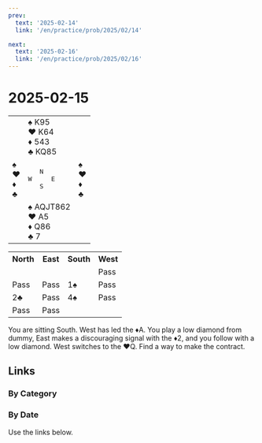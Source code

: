 ```yaml
---
prev:
  text: '2025-02-14'
  link: '/en/practice/prob/2025/02/14'

next:
  text: '2025-02-16'
  link: '/en/practice/prob/2025/02/16'
---
```


# 2025-02-15

<table class="deal">
	<tr>
		<td></td>
		<td>♠ K95<br>♥ K64<br>♦ 543<br>♣ KQ85</td>
		<td></td>
	</tr>
	<tr>
		<td>♠ <br>♥ <br>♦ <br>♣ </td>
		<td><pre>   N<br>W     E<br>   S</pre></td>
		<td>♠ <br>♥ <br>♦ <br>♣ </td>
	</tr>
	<tr>
		<td></td>
		<td>♠ AQJT862<br>♥ A5<br>♦ Q86<br>♣ 7</td>
		<td></td>
	</tr>
</table>

<table class="auction">
	<tr>
		<th>North</th>
		<th>East</th>
		<th>South</th>
		<th>West</th>
	</tr>
	<tr>
		<td></td>
		<td></td>
		<td></td>
		<td>Pass</td>
	</tr>
	<tr>
		<td>Pass</td>
		<td>Pass</td>
		<td>1♠</td>
		<td>Pass</td>
	</tr>
	<tr>
		<td>2♣</td>
		<td>Pass</td>
		<td>4♠</td>
		<td>Pass</td>
	</tr>
	<tr>
		<td>Pass</td>
		<td>Pass</td>
		<td></td>
		<td></td>
	</tr>
</table>

You are sitting South. West has led the ♦A. You play a low diamond from dummy, East makes a discouraging signal with the ♦2, and you follow with a low diamond. West switches to the ♥Q. Find a way to make the contract.

## Links

[<Badge type="tip" text="Check Solution"/>](/en/learning/prob/2025/02/15)

### By Category

[<Badge type="tip" text="<--"/>](/en/practice/prob/2025/02/14)
[<Badge type="tip" text="Calendar"/>](/en/practice/calendar/2025/02)
[<Badge type="tip" text="-->"/>](/en/practice/prob/2025/02/17)

### By Date

Use the links below.